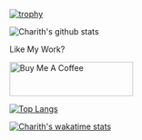 [![trophy](https://github-profile-trophy.vercel.app/?username=charithmadhuranga&theme=onedark)](https://github.com/ryo-ma/github-profile-trophy)

![Charith's github stats](https://github-readme-stats.vercel.app/api?username=charithmadhuranga&show_icons=true&title_color=fff&icon_color=79ff97&text_color=9f9f9f&bg_color=151515)

Like My Work?

<a href="https://www.buymeacoffee.com/charith1994" target="_blank"><img src="https://cdn.buymeacoffee.com/buttons/v2/default-yellow.png" alt="Buy Me A Coffee" height="60px" width="217px" ></a>

[![Top Langs](https://github-readme-stats.vercel.app/api/top-langs/?username=charithmadhuranga&layout=compact)](https://github.com/anuraghazra/github-readme-stats)

[![Charith's wakatime stats](https://github-readme-stats.vercel.app/api/wakatime?username=nikhuge&layout=compact)](https://github.com/anuraghazra/github-readme-stats)
